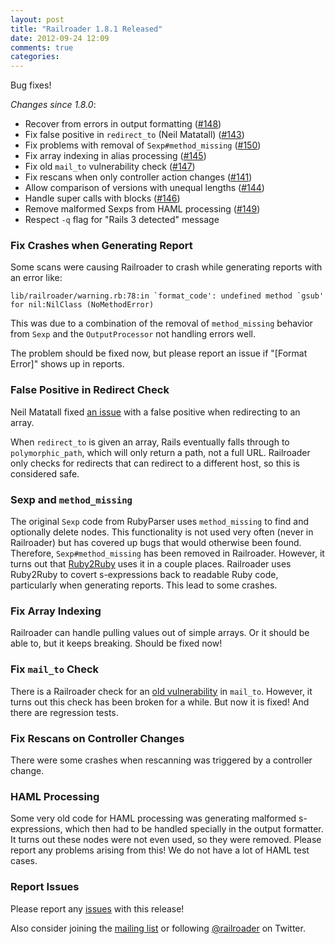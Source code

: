 ```yaml
---
layout: post
title: "Railroader 1.8.1 Released"
date: 2012-09-24 12:09
comments: true
categories: 
---
```


Bug fixes!

_Changes since 1.8.0_:

 * Recover from errors in output formatting ([#148](https://github.com/presidentbeef/railroader/pull/148))
 * Fix false positive in `redirect_to` (Neil Matatall) ([#143](https://github.com/presidentbeef/railroader/issues/143))
 * Fix problems with removal of `Sexp#method_missing` ([#150](https://github.com/presidentbeef/railroader/pull/150))
 * Fix array indexing in alias processing ([#145](https://github.com/presidentbeef/railroader/pull/145))
 * Fix old `mail_to` vulnerability check ([#147](https://github.com/presidentbeef/railroader/pull/147))
 * Fix rescans when only controller action changes ([#141](https://github.com/presidentbeef/railroader/pull/141))
 * Allow comparison of versions with unequal lengths ([#144](https://github.com/presidentbeef/railroader/pull/144))
 * Handle super calls with blocks ([#146](https://github.com/presidentbeef/railroader/pull/146))
 * Remove malformed Sexps from HAML processing  ([#149](https://github.com/presidentbeef/railroader/pull/149))
 * Respect `-q` flag for "Rails 3 detected" message


### Fix Crashes when Generating Report

Some scans were causing Railroader to crash while generating reports with an error like:

    lib/railroader/warning.rb:78:in `format_code': undefined method `gsub' for nil:NilClass (NoMethodError)

This was due to a combination of the removal of `method_missing` behavior from `Sexp` and the `OutputProcessor` not handling errors well.

The problem should be fixed now, but please report an issue if "[Format Error]" shows up in reports.

### False Positive in Redirect Check

Neil Matatall fixed [an issue](https://github.com/presidentbeef/railroader/issues/143) with a false positive when redirecting to an array.

When `redirect_to` is given an array, Rails eventually falls through to `polymorphic_path`, which will only return a path, not a full URL. Railroader only checks for redirects that can redirect to a different host, so this is considered safe.

### Sexp and `method_missing`

The original `Sexp` code from RubyParser uses `method_missing` to find and optionally delete nodes. This functionality is not used very often (never in Railroader) but has covered up bugs that would otherwise been found. Therefore, `Sexp#method_missing` has been removed in Railroader. However, it turns out that [Ruby2Ruby](https://github.com/seattlerb/ruby2ruby) uses it in a couple places. Railroader uses Ruby2Ruby to covert s-expressions back to readable Ruby code, particularly when generating reports. This lead to some crashes.

### Fix Array Indexing

Railroader can handle pulling values out of simple arrays. Or it should be able to, but it keeps breaking. Should be fixed now!

### Fix `mail_to` Check

There is a Railroader check for an [old vulnerability](https://groups.google.com/d/topic/rubyonrails-security/8CpI7egxX4E/discussion) in `mail_to`. However, it turns out this check has been broken for a while. But now it is fixed! And there are regression tests.

### Fix Rescans on Controller Changes

There were some crashes when rescanning was triggered by a controller change.

### HAML Processing

Some very old code for HAML processing was generating malformed s-expressions, which then had to be handled specially in the output formatter. It turns out these nodes were not even used, so they were removed. Please report any problems arising from this! We do not have a lot of HAML test cases.

### Report Issues

Please report any [issues](https://github.com/presidentbeef/railroader/issues) with this release!

Also consider joining the [mailing list](http://railroaderscanner.org/contact/) or following [@railroader](https://twitter.com/railroader) on Twitter.
